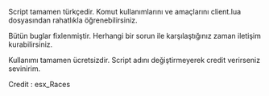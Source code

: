 Script tamamen türkçedir. Komut kullanımlarını ve amaçlarını client.lua dosyasından rahatlıkla öğrenebilirsiniz.

Bütün buglar fixlenmiştir. Herhangi bir sorun ile karşılaştığınız zaman iletişim kurabilirsiniz.

Kullanımı tamamen ücretsizdir. Script adını değiştirmeyerek credit verirseniz sevinirim.

Credit : esx_Races
